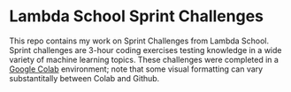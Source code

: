 # Lambda School Sprint Challenges

This repo contains my work on Sprint Challenges from Lambda School. Sprint challenges are 3-hour coding exercises testing knowledge in a wide variety of machine learning topics. These challenges were completed in a [Google Colab](https://colab.research.google.com/) environment; note that some visual formatting can vary substantitally between Colab and Github. 
